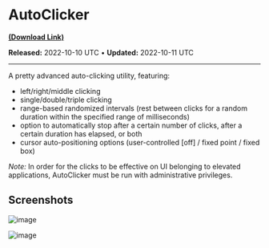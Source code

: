 # AutoClicker

[**(Download Link)**](https://github.com/Expertcoderz/AHK-stuff/raw/main/AutoClicker/AutoClicker.exe)

**Released:** 2022-10-10 UTC • **Updated:** 2022-10-11 UTC

---

A pretty advanced auto-clicking utility, featuring:

* left/right/middle clicking
* single/double/triple clicking
* range-based randomized intervals (rest between clicks for a random duration within the specified range of milliseconds)
* option to automatically stop after a certain number of clicks, after a certain duration has elapsed, or both
* cursor auto-positioning options (user-controlled \[off] / fixed point / fixed box)

*Note:* In order for the clicks to be effective on UI belonging to elevated applications, AutoClicker must be run with administrative privileges.

## Screenshots

![image](https://user-images.githubusercontent.com/81153405/194785758-bb8b6ae4-9a10-4ee5-a57e-0dff539e937b.png)

![image](https://user-images.githubusercontent.com/81153405/195184214-e4f4d40f-5afc-46e8-87da-34d8c15c46d7.png)

